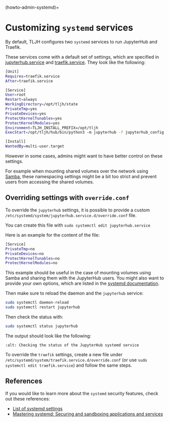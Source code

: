 (howto-admin-systemd)=

# Customizing `systemd` services

By default, TLJH configures two `systemd` services to run JupyterHub and Traefik.

These services come with a default set of settings, which are specified in
[jupyterhub.service](https://github.com/jupyterhub/the-littlest-jupyterhub/blob/HEAD/tljh/systemd-units/jupyterhub.service) and
[traefik.service](https://github.com/jupyterhub/the-littlest-jupyterhub/blob/HEAD/tljh/systemd-units/traefik.service).
They look like the following:

```bash
[Unit]
Requires=traefik.service
After=traefik.service

[Service]
User=root
Restart=always
WorkingDirectory=/opt/tljh/state
PrivateTmp=yes
PrivateDevices=yes
ProtectKernelTunables=yes
ProtectKernelModules=yes
Environment=TLJH_INSTALL_PREFIX=/opt/tljh
ExecStart=/opt/tljh/hub/bin/python3 -m jupyterhub -f jupyterhub_config.py --upgrade-db

[Install]
WantedBy=multi-user.target
```

However in some cases, admins might want to have better control on these settings.

For example when mounting shared volumes over the network using [Samba](<https://en.wikipedia.org/wiki/Samba_(software)>),
these namespacing settings might be a bit too strict and prevent users from accessing the shared volumes.

## Overriding settings with `override.conf`

To override the `jupyterhub` settings, it is possible to provide a custom `/etc/systemd/system/jupyterhub.service.d/override.conf` file.

You can create this file with `sudo systemctl edit jupyterhub.service`

Here is an example for the content of the file:

```bash
[Service]
PrivateTmp=no
PrivateDevices=no
ProtectKernelTunables=no
ProtectKernelModules=no
```

This example should be useful in the case of mounting volumes using Samba and sharing them with the JupyterHub users.
You might also want to provide your own options, which are listed in the
[systemd documentation](https://www.freedesktop.org/software/systemd/man/systemd.exec.html).

Then make sure to reload the daemon and the `jupyterhub` service:

```bash
sudo systemctl daemon-reload
sudo systemctl restart jupyterhub
```

Then check the status with:

```bash
sudo systemctl status jupyterhub
```

The output should look like the following:

```{image} ../../images/admin/jupyterhub-systemd-status.png
:alt: Checking the status of the JupyterHub systemd service
```

To override the `traefik` settings, create a new file under `/etc/systemd/system/traefik.service.d/override.conf`
(or use `sudo systemctl edit traefik.service`) and follow the same steps.

## References

If you would like to learn more about the `systemd` security features, check out these references:

- [List of systemd settings](https://www.freedesktop.org/software/systemd/man/systemd.exec.html)
- [Mastering systemd: Securing and sandboxing applications and services](https://www.redhat.com/sysadmin/mastering-systemd)
